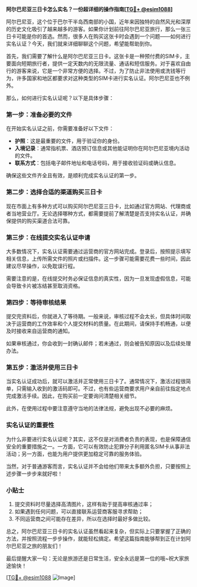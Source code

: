 **阿尔巴尼亚三日卡怎么实名？一份超详细的操作指南[[TG💪+ @esim1088](https://t.me/s/esim1088)]**

阿尔巴尼亚，这个位于巴尔干半岛西南部的小国，近年来因独特的自然风光和深厚的历史文化吸引了越来越多的游客。如果你计划前往阿尔巴尼亚旅行，那么一张三日卡可能是你的首选。然而，很多人在购买这张卡时会遇到一个问题——如何进行实名认证？今天，我们就来详细聊聊这个问题，希望能帮助到你。

首先，我们需要了解什么是阿尔巴尼亚三日卡。这张卡是一种预付费的SIM卡，主要面向短期旅行者，提供一定天数内的无限流量、通话和短信服务。对于喜欢自由行的游客来说，它是一个非常方便的选择。不过，为了防止非法使用或洗钱等行为，许多国家和地区都要求对这种类型的SIM卡进行实名认证。阿尔巴尼亚也不例外。

那么，如何进行实名认证呢？以下是具体步骤：

### 第一步：准备必要的文件

在开始实名认证之前，你需要准备好以下文件：
- **护照**：这是最重要的文件，用于验证你的身份。
- **入境记录**：通常指机票、酒店预订信息或其他能证明你在阿尔巴尼亚境内活动的文件。
- **联系方式**：包括电子邮件地址和电话号码，用于接收验证码或确认信息。

确保这些文件齐全且有效，是顺利完成实名认证的第一步。

### 第二步：选择合适的渠道购买三日卡

现在市面上有多种方式可以购买阿尔巴尼亚三日卡，比如通过官方网站、代理商或者当地营业厅。无论选择哪种方式，都需要提前了解清楚是否支持实名认证，并确保提供的购买渠道合法可靠。

### 第三步：在线提交实名认证申请

大多数情况下，实名认证需要通过运营商的官方网站完成。登录后，按照提示填写相关信息，上传所需文件的照片或扫描件。这一步骤可能需要花费一些时间，因此建议尽早操作，以免耽误行程。

需要注意的是，在线提交时务必保证信息的真实性，因为一旦发现虚假信息，可能会导致卡片被冻结甚至取消资格。

### 第四步：等待审核结果

提交完资料后，你就进入了等待期。一般来说，审核过程不会太长，但具体时间取决于运营商的工作效率和个人提交材料的质量。在此期间，请保持手机畅通，以便及时接收来自运营商的通知。

如果审核通过，你会收到一封确认邮件；若未通过，则会被告知原因以及后续处理办法。

### 第五步：激活并使用三日卡

当实名认证成功后，就可以激活并正常使用三日卡了。通常情况下，激活过程很简单，只需输入收到的激活码即可。不过，也有些运营商要求用户亲自前往指定地点完成激活手续。因此，在购买前一定要询问清楚相关细节。

此外，在使用过程中要注意遵守当地的法律法规，避免出现不必要的麻烦。

### 实名认证的重要性

为什么非要进行实名认证呢？其实，这不仅是对消费者负责的表现，也是保障通信安全的重要措施之一。一方面，它可以有效防止犯罪分子利用匿名SIM卡从事非法活动；另一方面，也能为用户提供更加稳定可靠的服务体验。

当然，对于普通游客而言，实名认证并不会给他们带来太多额外负担，只要按照上述步骤一步步来就好啦！

### 小贴士

1. 提交资料时尽量选择高清图片，这样有助于提高审核通过率；
2. 如果遇到任何问题，可以直接联系运营商客服寻求帮助；
3. 不同运营商之间可能存在差异，所以在选择时最好多做比较。

总之，阿尔巴尼亚三日卡的实名认证虽然看起来复杂，但实际上只要掌握了正确的方法，并按照流程一步步操作，就能轻松搞定。希望这篇指南能够帮到正在计划阿尔巴尼亚之旅的朋友们！

最后提醒大家一句：无论是旅游还是日常生活，安全永远是第一位的哦~祝大家旅途愉快！

[[TG💪+ @esim1088](https://t.me/s/esim1088) ![Image](https://i.postimg.cc/4NQfJmqS/Snipaste-2025-05-13-00-14-12.png)]
